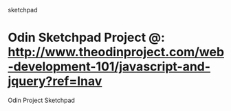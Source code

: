 sketchpad

Odin Sketchpad Project @: http://www.theodinproject.com/web-development-101/javascript-and-jquery?ref=lnav
=========

Odin Project Sketchpad
